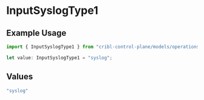 # InputSyslogType1

## Example Usage

```typescript
import { InputSyslogType1 } from "cribl-control-plane/models/operations";

let value: InputSyslogType1 = "syslog";
```

## Values

```typescript
"syslog"
```